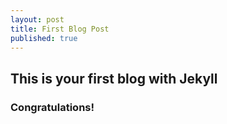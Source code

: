 ```yaml
---
layout: post
title: First Blog Post
published: true
---
```

## This is your first blog with Jekyll
### Congratulations!



